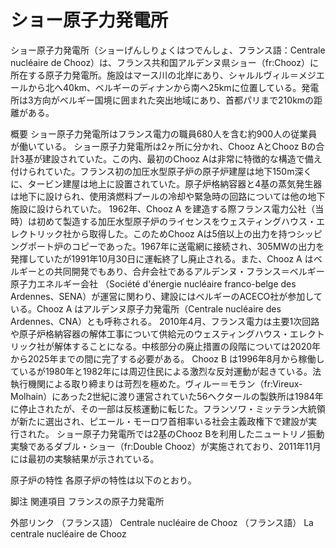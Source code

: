 # ショー原子力発電所

ショー原子力発電所（ショーげんしりょくはつでんしょ、フランス語：Centrale nucléaire de Chooz）は、フランス共和国アルデンヌ県ショー（fr:Chooz）に所在する原子力発電所。施設はマース川の北岸にあり、シャルルヴィル＝メジエールから北へ40km、ベルギーのディナンから南へ25kmに位置している。発電所は3方向がベルギー国境に囲まれた突出地域にあり、首都パリまで210kmの距離がある。

概要
ショー原子力発電所はフランス電力の職員680人を含む約900人の従業員が働いている。
ショー原子力発電所は2ヶ所に分かれ、Chooz AとChooz Bの合計3基が建設されていた。この内、最初のChooz Aは非常に特徴的な構造で備え付けられていた。フランス初の加圧水型原子炉の原子炉建屋は地下150m深くに、タービン建屋は地上に設置されていた。原子炉格納容器と4基の蒸気発生器は地下に設けられ、使用済燃料プールの冷却や緊急時の回路については他の地下施設に設けられていた。
1962年、Chooz A を建造する際フランス電力公社（当時）は初めて製造する加圧水型原子炉のライセンスをウェスティングハウス・エレクトリック社から取得した。このためChooz Aは5倍以上の出力を持つシッピングポート炉のコピーであった。1967年に送電網に接続され、305MWの出力を発揮していたが1991年10月30日に運転終了し廃止される。また、Chooz A はベルギーとの共同開発でもあり、合弁会社であるアルデンヌ・フランス＝ベルギー原子力エネルギー会社 （Société d'énergie nucléaire franco-belge des Ardennes、SENA）が運営に関わり、建設にはベルギーのACECO社が参加している。Chooz A はアルデンヌ原子力発電所（Centrale nucléaire des Ardennes、CNA）とも呼称される。
2010年4月、フランス電力は主要1次回路や原子炉格納容器の解体工事について供給元のウェスティングハウス・エレクトリック社が解体することになる。中核部分の廃止措置の段階については2020年から2025年までの間に完了する必要がある。
Chooz B は1996年8月から稼働しているが1980年と1982年には周辺住民による激烈な反対運動が起きている。法執行機関による取り締まりは苛烈を極めた。ヴィルー＝モラン（fr:Vireux-Molhain）にあった2世紀に渡り運営されていた56ヘクタールの製鉄所は1984年に停止されたが、その一部は反核運動に転じた。フランソワ・ミッテラン大統領が新たに選出され、ピエール・モーロワ首相率いる社会主義政権下で建設が実行された。
ショー原子力発電所では2基のChooz Bを利用したニュートリノ振動実験であるダブル・ショー（fr:Double Chooz）が実施されており、2011年11月には最初の実験結果が示されている。

原子炉の特性
各原子炉の特性は以下のとおり。

脚注
関連項目
フランスの原子力発電所

外部リンク
（フランス語） Centrale nucléaire de Chooz
（フランス語） La centrale nucléaire de Chooz